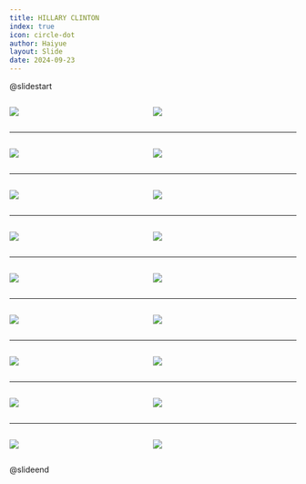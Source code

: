 ```yaml
---
title: HILLARY CLINTON
index: true
icon: circle-dot
author: Haiyue
layout: Slide
date: 2024-09-23
---
```

 
@slidestart

<div style="display:flex">
<div style="flex:1">

![](/reading/english/Level-R/HILLARY%20CLINTON/001.webp)
</div>
<div style="flex:1">

![](/reading/english/Level-R/HILLARY%20CLINTON/002.webp)
</div>
</div>

---

<div style="display:flex">
<div style="flex:1">

![](/reading/english/Level-R/HILLARY%20CLINTON/003.webp)
</div>
<div style="flex:1">

![](/reading/english/Level-R/HILLARY%20CLINTON/004.webp)
</div>
</div>

---

<div style="display:flex">
<div style="flex:1">

![](/reading/english/Level-R/HILLARY%20CLINTON/005.webp)
</div>
<div style="flex:1">

![](/reading/english/Level-R/HILLARY%20CLINTON/006.webp)
</div>
</div>

---

<div style="display:flex">
<div style="flex:1">

![](/reading/english/Level-R/HILLARY%20CLINTON/007.webp)
</div>
<div style="flex:1">

![](/reading/english/Level-R/HILLARY%20CLINTON/008.webp)
</div>
</div>

---

<div style="display:flex">
<div style="flex:1">

![](/reading/english/Level-R/HILLARY%20CLINTON/009.webp)
</div>
<div style="flex:1">

![](/reading/english/Level-R/HILLARY%20CLINTON/010.webp)
</div>
</div>

---

<div style="display:flex">
<div style="flex:1">

![](/reading/english/Level-R/HILLARY%20CLINTON/011.webp)
</div>
<div style="flex:1">

![](/reading/english/Level-R/HILLARY%20CLINTON/012.webp)
</div>
</div>

---

<div style="display:flex">
<div style="flex:1">

![](/reading/english/Level-R/HILLARY%20CLINTON/013.webp)
</div>
<div style="flex:1">

![](/reading/english/Level-R/HILLARY%20CLINTON/014.webp)
</div>
</div>

---

<div style="display:flex">
<div style="flex:1">

![](/reading/english/Level-R/HILLARY%20CLINTON/015.webp)
</div>
<div style="flex:1">

![](/reading/english/Level-R/HILLARY%20CLINTON/016.webp)
</div>
</div>

---

<div style="display:flex">
<div style="flex:1">

![](/reading/english/Level-R/HILLARY%20CLINTON/017.webp)
</div>
<div style="flex:1">

![](/reading/english/Level-R/HILLARY%20CLINTON/018.webp)
</div>
</div>

@slideend